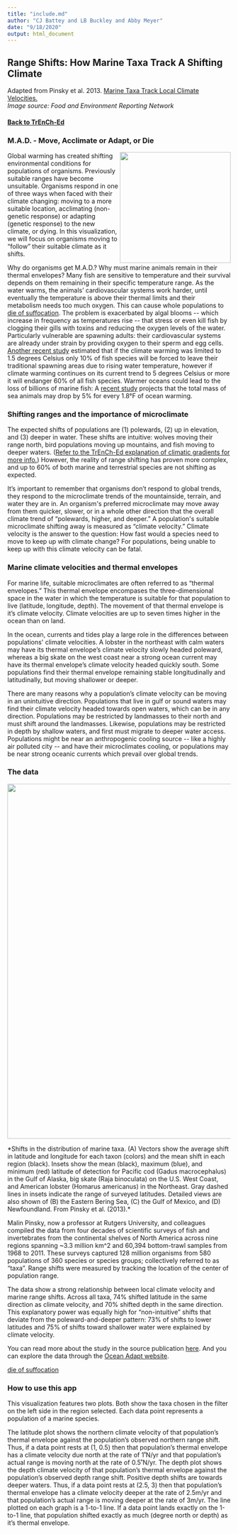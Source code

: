 ```yaml
---
title: "include.md"
author: "CJ Battey and LB Buckley and Abby Meyer"
date: "9/18/2020"
output: html_document
---
```


## Range Shifts: How Marine Taxa Track A Shifting Climate

Adapted from Pinsky et al. 2013. [Marine Taxa Track Local Climate Velocities.](https://science.sciencemag.org/content/341/6151/1239)   
*Image source: Food and Environment Reporting Network*    

#### [Back to TrEnCh-Ed](https://trench-ed.github.io/#)   

### M.A.D. - Move, Acclimate or Adapt, or Die

<p>
<img src="https://thefern.org/wp-content/uploads/2019/05/Full-Spread1-Featured.png"/, height="250 px", align="right">
</p>

Global warming has created shifting environmental conditions for populations of organisms. Previously suitable ranges have become unsuitable. Organisms respond in one of three ways when faced with their climate changing: moving to a more suitable location, acclimating (non-genetic response) or adapting (genetic response) to the new climate, or dying. In this visualization, we will focus on organisms moving to “follow” their suitable climate as it shifts.   

Why do organisms get M.A.D.? Why must marine animals remain in their thermal envelopes? Many fish are sensitive to temperature and their survival depends on them remaining in their specific temperature range. As the water warms, the animals’ cardiovascular systems work harder, until eventually the temperature is above their thermal limits and their metabolism needs too much oxygen. This can cause whole populations to [die of suffocation](https://www.nature.com/news/2007/070101/full/070101-5.html). The problem is exacerbated by algal blooms -- which increase in frequency as temperatures rise -- that stress or even kill fish by clogging their gills with toxins and reducing the oxygen levels of the water. Particularly vulnerable are spawning adults: their cardiovascular systems are already under strain by providing oxygen to their sperm and egg cells. [Another recent study](https://science.sciencemag.org/content/369/6499/65) estimated that if the climate warming was limited to 1.5 degrees Celsius only 10% of fish species will be forced to leave their traditional spawning areas due to rising water temperature, however if climate warming continues on its current trend to 5 degrees Celsius or more it will endanger 60% of all fish species. Warmer oceans could lead to the loss of billions of marine fish: A [recent study](https://www.pnas.org/content/116/26/12907) projects that the total mass of sea animals may drop by 5% for every 1.8°F of ocean warming.      

### Shifting ranges and the importance of microclimate

The expected shifts of populations are (1) polewards, (2) up in elevation, and (3) deeper in water. These shifts are intuitive: wolves moving their range north, bird populations moving up mountains, and fish moving to deeper waters. ([Refer to the TrEnCh-Ed explanation of climatic gradients for more info.](https://trench-ed.github.io/#gradients)) However, the reality of range shifting has proven more complex, and up to 60% of both marine and terrestrial species are not shifting as expected.    

It’s important to remember that organisms don’t respond to global trends, they respond to the microclimate trends of the mountainside, terrain, and water they are in. An organism's preferred microclimate may move away from them quicker, slower, or in a whole other direction that the overall climate trend of “polewards, higher, and deeper.” A population's suitable microclimate shifting away is measured as “climate velocity.” Climate velocity is the answer to the question: How fast would a species need to move to keep up with climate change? For populations, being unable to keep up with this climate velocity can be fatal.    

### Marine climate velocities and thermal envelopes

For marine life, suitable microclimates are often referred to as “thermal envelopes.” This thermal envelope encompases the three-dimensional space in the water in which the temperature is suitable for that population to live (latitude, longitude, depth). The movement of that thermal envelope is it’s climate velocity. Climate velocities are up to seven times higher in the ocean than on land.    

In the ocean, currents and tides play a large role in the differences between populations' climate velocities. A lobster in the northeast with calm waters may have its thermal envelope’s climate velocity slowly headed poleward, whereas a big skate on the west coast near a strong ocean current may have its thermal envelope’s climate velocity headed quickly south. Some populations find their thermal envelope remaining stable longitudinally and latitudinally, but moving shallower or deeper.    

There are many reasons why a population’s climate velocity can be moving in an unintuitive direction. Populations that live in gulf or sound waters may find their climate velocity headed towards open waters, which can be in any direction. Populations may be restricted by landmasses to their north and must shift around the landmasses. Likewise, populations may be restricted in depth by shallow waters, and first must migrate to deeper water access. Populations might be near an anthropogenic cooling source -- like a highly air polluted city -- and have their microclimates cooling, or populations may be near strong oceanic currents which prevail over global trends.    

### The data

<p align="center">
<img src="https://science.sciencemag.org/content/sci/341/6151/1239/F1.large.jpg"/, width="800px", align="center">
</p>
*Shifts in the distribution of marine taxa. (A) Vectors show the average shift in latitude and longitude for each taxon (colors) and the mean shift in each region (black). Insets show the mean (black), maximum (blue), and minimum (red) latitude of detection for Pacific cod (Gadus macrocephalus) in the Gulf of Alaska, big skate (Raja binoculata) on the U.S. West Coast, and American lobster (Homarus americanus) in the Northeast. Gray dashed lines in insets indicate the range of surveyed latitudes. Detailed views are also shown of (B) the Eastern Bering Sea, (C) the Gulf of Mexico, and (D) Newfoundland. From Pinsky et al. (2013).*   



Malin Pinsky, now a professor at Rutgers University, and colleagues compiled the data from four decades of scientific surveys of fish and invertebrates from the continental shelves of North America across nine regions spanning ~3.3 million km^2 and 60,394 bottom-trawl samples from 1968 to 2011. These surveys captured 128 million organisms from 580 populations of 360 species or species groups; collectively referred to as “taxa”. Range shifts were measured by tracking the location of the center of population range.    

The data show a strong relationship between local climate velocity and marine range shifts. Across all taxa, 74% shifted latitude in the same direction as climate velocity, and 70% shifted depth in the same direction. This explanatory power was equally high for “non-intuitive” shifts that deviate from the poleward-and-deeper pattern: 73% of shifts to lower latitudes and 75% of shifts toward shallower water were explained by climate velocity.    

You can read more about the study in the source publication [here](https://science.sciencemag.org/content/341/6151/1239). And you can explore the data through the [Ocean Adapt website](https://oceanadapt.rutgers.edu/).

[die of suffocation](https://www.nature.com/news/2007/070101/full/070101-5.html)

### How to use this app

This visualization features two plots. Both show the taxa chosen in the filter on the left side in the region selected. Each data point represents a population of a marine species.    

The latitude plot shows the northern climate velocity of that population’s thermal envelope against the population’s observed northern range shift. Thus, if a data point rests at (1, 0.5) then that population’s thermal envelope has a climate velocity due north at the rate of 1˚N/yr and that population’s actual range is moving north at the rate of 0.5˚N/yr. The depth plot shows the depth climate velocity of that population’s thermal envelope against the population’s observed depth range shift. Positive depth shifts are towards deeper waters. Thus, if a data point rests at (2.5, 3) then that population’s thermal envelope has a climate velocity deeper at the rate of 2.5m/yr and that population’s actual range is moving deeper at the rate of 3m/yr. The line plotted on each graph is a 1-to-1 line. If a data point lands exactly on the 1-to-1 line, that population shifted exactly as much (degree north or depth) as it’s thermal envelope.


